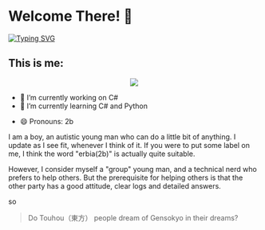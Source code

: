 # Welcome There! 👋
<a href="https://git.io/typing-svg"><img src="https://readme-typing-svg.demolab.com?font=Fira+Code&pause=1000&width=435&lines=Console.WriteLine(%22Hi!%22)" alt="Typing SVG" /></a>

<!--
**2b-creator/2b-creator** is a ✨ _special_ ✨ repository because its `README.md` (this file) appears on your GitHub profile.

Here are some ideas to get you started:

- 🔭 I’m currently working on ...
- 🌱 I’m currently learning ...
- 👯 I’m looking to collaborate on ...
- 🤔 I’m looking for help with ...
- 💬 Ask me about ...
- 📫 How to reach me: ...
- 😄 Pronouns: ...
- ⚡ Fun fact: ...
-->
## This is me:

<div align="center"> <img src="https://metrics.lecoq.io/2b-creator?template=classic&config.timezone=Asia%2FShanghai"> </div>

- 🔭 I’m currently working on C#
- 🌱 I’m currently learning C# and Python
<!-- - 💬 Ask me about --> 
- 😄 Pronouns: 2b

I am a boy, an autistic young man who can do a little bit of anything. I update as I see fit, whenever I think of it. If you were to put some label on me, I think the word "erbia(2b)" is actually quite suitable.

However, I consider myself a "group" young man, and a technical nerd who prefers to help others. But the prerequisite for helping others is that the other party has a good attitude, clear logs and detailed answers.

so

> Do Touhou（東方） people dream of Gensokyo in their dreams?